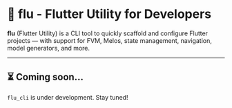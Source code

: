 # 🚀 flu - Flutter Utility for Developers

**flu** (Flutter Utility) is a CLI tool to quickly scaffold and configure Flutter projects — with support for FVM, Melos, state management, navigation, model generators, and more.

---

## ⏳ Coming soon...

`flu_cli` is under development. Stay tuned!

